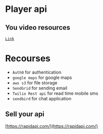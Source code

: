 # Player api

## You video resources

[`Link`](https://www.youtube.com/watch?v=ayaxkQP5pbw&list=PL_XxuZqN0xVBfji5SwKd-CQijtdmcUTMU&index=4)

# Recourses

- `Auth0` for authentication
- `google maps` for google maps
- `aws s3` for file storage
- `SendGrid` for sending email
- `Twilio Rest api` for read time mobile sms
- `sendbird` for chat application

## Sell your api

[https://rapidapi.com/](https://rapidapi.com/)
